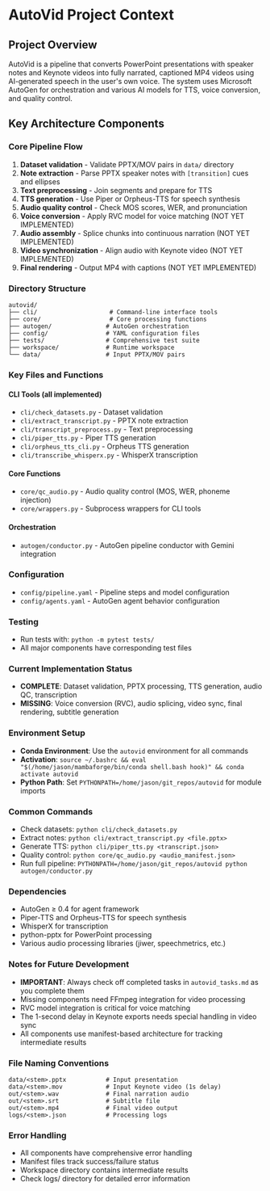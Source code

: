 # AutoVid Project Context

## Project Overview
AutoVid is a pipeline that converts PowerPoint presentations with speaker notes and Keynote videos into fully narrated, captioned MP4 videos using AI-generated speech in the user's own voice. The system uses Microsoft AutoGen for orchestration and various AI models for TTS, voice conversion, and quality control.

## Key Architecture Components

### Core Pipeline Flow
1. **Dataset validation** - Validate PPTX/MOV pairs in `data/` directory
2. **Note extraction** - Parse PPTX speaker notes with `[transition]` cues and ellipses
3. **Text preprocessing** - Join segments and prepare for TTS
4. **TTS generation** - Use Piper or Orpheus-TTS for speech synthesis
5. **Audio quality control** - Check MOS scores, WER, and pronunciation
6. **Voice conversion** - Apply RVC model for voice matching (NOT YET IMPLEMENTED)
7. **Audio assembly** - Splice chunks into continuous narration (NOT YET IMPLEMENTED)
8. **Video synchronization** - Align audio with Keynote video (NOT YET IMPLEMENTED)
9. **Final rendering** - Output MP4 with captions (NOT YET IMPLEMENTED)

### Directory Structure
```
autovid/
├── cli/                    # Command-line interface tools
├── core/                   # Core processing functions
├── autogen/               # AutoGen orchestration
├── config/                # YAML configuration files
├── tests/                 # Comprehensive test suite
├── workspace/             # Runtime workspace
└── data/                  # Input PPTX/MOV pairs
```

### Key Files and Functions

#### CLI Tools (all implemented)
- `cli/check_datasets.py` - Dataset validation
- `cli/extract_transcript.py` - PPTX note extraction
- `cli/transcript_preprocess.py` - Text preprocessing
- `cli/piper_tts.py` - Piper TTS generation
- `cli/orpheus_tts_cli.py` - Orpheus TTS generation
- `cli/transcribe_whisperx.py` - WhisperX transcription

#### Core Functions
- `core/qc_audio.py` - Audio quality control (MOS, WER, phoneme injection)
- `core/wrappers.py` - Subprocess wrappers for CLI tools

#### Orchestration
- `autogen/conductor.py` - AutoGen pipeline conductor with Gemini integration

### Configuration
- `config/pipeline.yaml` - Pipeline steps and model configuration
- `config/agents.yaml` - AutoGen agent behavior configuration

### Testing
- Run tests with: `python -m pytest tests/`
- All major components have corresponding test files

### Current Implementation Status
- **COMPLETE**: Dataset validation, PPTX processing, TTS generation, audio QC, transcription
- **MISSING**: Voice conversion (RVC), audio splicing, video sync, final rendering, subtitle generation

### Environment Setup
- **Conda Environment**: Use the `autovid` environment for all commands
- **Activation**: `source ~/.bashrc && eval "$(/home/jason/mambaforge/bin/conda shell.bash hook)" && conda activate autovid`
- **Python Path**: Set `PYTHONPATH=/home/jason/git_repos/autovid` for module imports

### Common Commands
- Check datasets: `python cli/check_datasets.py`
- Extract notes: `python cli/extract_transcript.py <file.pptx>`
- Generate TTS: `python cli/piper_tts.py <transcript.json>`
- Quality control: `python core/qc_audio.py <audio_manifest.json>`
- Run full pipeline: `PYTHONPATH=/home/jason/git_repos/autovid python autogen/conductor.py`

### Dependencies
- AutoGen ≥ 0.4 for agent framework
- Piper-TTS and Orpheus-TTS for speech synthesis
- WhisperX for transcription
- python-pptx for PowerPoint processing
- Various audio processing libraries (jiwer, speechmetrics, etc.)

### Notes for Future Development
- **IMPORTANT**: Always check off completed tasks in `autovid_tasks.md` as you complete them
- Missing components need FFmpeg integration for video processing
- RVC model integration is critical for voice matching
- The 1-second delay in Keynote exports needs special handling in video sync
- All components use manifest-based architecture for tracking intermediate results

### File Naming Conventions
```
data/<stem>.pptx           # Input presentation
data/<stem>.mov            # Input Keynote video (1s delay)
out/<stem>.wav             # Final narration audio
out/<stem>.srt             # Subtitle file
out/<stem>.mp4             # Final video output
logs/<stem>.json           # Processing logs
```

### Error Handling
- All components have comprehensive error handling
- Manifest files track success/failure status
- Workspace directory contains intermediate results
- Check logs/ directory for detailed error information